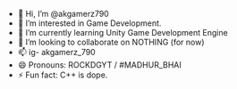 - 👋 Hi, I’m @akgamerz790
- 👀 I’m interested in Game Development.
- 🌱 I’m currently learning Unity Game Development Engine
- 💞️ I’m looking to collaborate on NOTHING (for now)
- 📫 ig- akgamerz_790
- 😄 Pronouns: ROCKDGYT / #MADHUR_BHAI
- ⚡ Fun fact: C++ is dope.

<!---
akgamerz790/akgamerz790 is a ✨ special ✨ repository because its `README.md` (this file) appears on your GitHub profile.
You can click the Preview link to take a look at your changes.
--->
